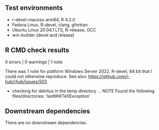 ## Test environments
* r-devel-macosx-arm64, R 4.2.0
* Fedora Linux, R-devel, clang, gfortran
* Ubuntu Linux 20.04.1 LTS, R-release, GCC
* win-builder (devel and release)

## R CMD check results

0 errors | 0 warnings | 1 note

There was 1 note for platform Windows Server 2022, R-devel, 64 bit
that I could not otherwise reproduce. See also:
https://github.com/r-hub/rhub/issues/503

* checking for detritus in the temp directory ... NOTE
Found the following files/directories:
  'lastMiKTeXException'

## Downstream dependencies

There are no downstream dependencies.
